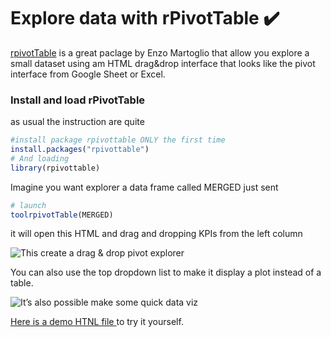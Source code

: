 # Explore data with rPivotTable ✔️

[rpivotTable](https://cran.r-project.org/web/packages/rpivotTable/vignettes/rpivotTableIntroduction.html)  is a great paclage by Enzo Martoglio that allow you explore a small dataset using am HTML drag&drop interface that looks like the pivot interface from Google Sheet or Excel.

### Install and load rPivotTable <a id="4-explore-crawled-data-with-rpivottable"></a>

as usual the instruction are quite

```r
#install package rpivottable ONLY the first time
install.packages("rpivottable")
# And loading 
library(rpivottable)
```

Imagine you want explorer a data frame called MERGED just sent

```r
# launch 
toolrpivotTable(MERGED)
```

it will open this HTML and drag and dropping KPIs from the left column

![This create a drag &amp; drop pivot explorer](https://www.gokam.co.uk/wp-content/uploads/2020/08/LgfVsFu6NL.gif)

You can also use the top dropdown list to make it display a plot instead of a table.

![It&#x2019;s also possible make some quick data viz](https://www.gokam.co.uk/wp-content/uploads/2020/08/UmtYC25Kdh.gif)



[Here is a demo HTNL file ](https://www.gokam.co.uk/rpivottable.html)to try it yourself.

